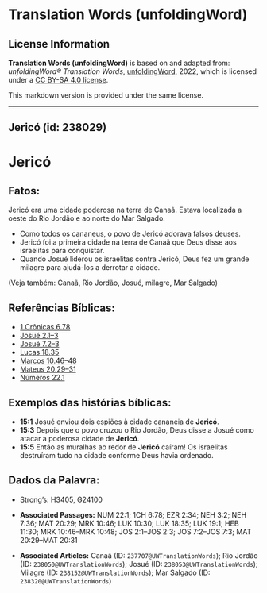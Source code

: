 # Translation Words (unfoldingWord)

## License Information

**Translation Words (unfoldingWord)** is based on and adapted from: _unfoldingWord® Translation Words_, [unfoldingWord](https://unfoldingword.org/utw), 2022, which is licensed under a [CC BY-SA 4.0 license](https://creativecommons.org/licenses/by-sa/4.0/legalcode.en).

This markdown version is provided under the same license.



--------------------------------

## Jericó (id: 238029)

Jericó
======

Fatos:
------

Jericó era uma cidade poderosa na terra de Canaã. Estava localizada a oeste do Rio Jordão e ao norte do Mar Salgado.

* Como todos os cananeus, o povo de Jericó adorava falsos deuses.
* Jericó foi a primeira cidade na terra de Canaã que Deus disse aos israelitas para conquistar.
* Quando Josué liderou os israelitas contra Jericó, Deus fez um grande milagre para ajudá\-los a derrotar a cidade.

(Veja também: Canaã, Rio Jordão, Josué, milagre, Mar Salgado)

Referências Bíblicas:
---------------------

* [1 Crônicas 6\.78](https://ref.ly/1Chr6:78)
* [Josué 2\.1–3](https://ref.ly/Josh2:1-Josh2:3)
* [Josué 7\.2–3](https://ref.ly/Josh7:2-Josh7:3)
* [Lucas 18\.35](https://ref.ly/Luke18:35)
* [Marcos 10\.46–48](https://ref.ly/Mark10:46-Mark10:48)
* [Mateus 20\.29–31](https://ref.ly/Matt20:29-Matt20:31)
* [Números 22\.1](https://ref.ly/Num22:1)

Exemplos das histórias bíblicas:
--------------------------------

* **15:1** Josué enviou dois espiões à cidade cananeia de **Jericó**.
* **15:3** Depois que o povo cruzou o Rio Jordão, Deus disse a Josué como atacar a poderosa cidade de **Jericó**.
* **15:5** Então as muralhas ao redor de **Jericó** caíram! Os israelitas destruíram tudo na cidade conforme Deus havia ordenado.

Dados da Palavra:
-----------------

* Strong’s: H3405, G24100

* **Associated Passages:** NUM 22:1; 1CH 6:78; EZR 2:34; NEH 3:2; NEH 7:36; MAT 20:29; MRK 10:46; LUK 10:30; LUK 18:35; LUK 19:1; HEB 11:30; MRK 10:46–MRK 10:48; JOS 2:1–JOS 2:3; JOS 7:2–JOS 7:3; MAT 20:29–MAT 20:31
* **Associated Articles:** Canaã (ID: `237707@UWTranslationWords`); Rio Jordão (ID: `238050@UWTranslationWords`); Josué (ID: `238053@UWTranslationWords`); Milagre (ID: `238152@UWTranslationWords`); Mar Salgado (ID: `238320@UWTranslationWords`)

